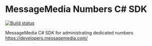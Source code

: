 # MessageMedia Numbers C# SDK

[![Build status](https://wizardsoftglobal.visualstudio.com/Recruit%20Wizard/_apis/build/status/MessageMedia.Numbers)](https://wizardsoftglobal.visualstudio.com/Recruit%20Wizard/_build/latest?definitionId=7)

MessageMedia C# SDK for administrating dedicated numbers https://developers.messagemedia.com/
